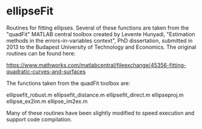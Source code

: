 # ellipseFit

Routines for fitting ellipses. Several of these functions are taken from the "quadFit" MATLAB central toolbox created by Levente Hunyadi, "Estimation methods in the errors-in-variables context", PhD dissertation, submitted in 2013 to the Budapest University of Technology and Economics. The original routines can be found here:

https://www.mathworks.com/matlabcentral/fileexchange/45356-fitting-quadratic-curves-and-surfaces

The functions taken from the quadFit toolbox are:

ellipsefit_robust.mellipsefit_distance.mellipsefit_direct.mellipseproj.m
ellipse_ex2im.mellipse_im2ex.m

Many of these routines have been slightly modified to speed execution and support code compilation.